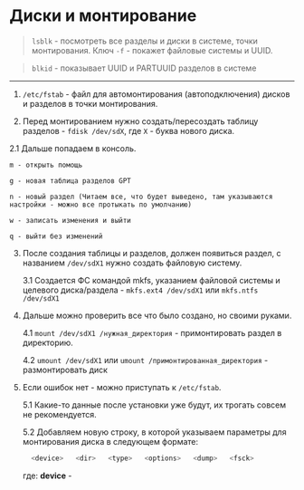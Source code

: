 # Диски и монтирование

> `lsblk` - посмотреть все разделы и диски в системе, точки монтирования. Ключ `-f` - покажет файловые системы и UUID. 

> `blkid` - показывает UUID и PARTUUID разделов в системе

---

1. `/etc/fstab` - файл для автомонтирования (автоподключения) дисков и разделов в точки монтирования.

2. Перед монтированием нужно создать/пересоздать таблицу разделов - `fdisk /dev/sdX`, где `X` - буква нового диска.
   
  2.1 Дальше попадаем в консоль.
  
    m - открыть помощь
   
    g - новая таблица разделов GPT

    n - новый раздел (Читаем все, что будет выведено, там указываются настройки - можно все протыкать по умолчанию)

    w - записать изменения и выйти

    q - выйти без изменений

3. После создания таблицы и разделов, должен появиться раздел, с названием `/dev/sdX1` нужно создать файловую систему.

   3.1 Создается ФС командой mkfs, указанием файловой системы и целевого диска/раздела - `mkfs.ext4 /dev/sdX1` или `mkfs.ntfs /dev/sdX1`

4. Дальше можно проверить все что было создано, но своими руками.

   4.1 `mount /dev/sdX1 /нужная_директория` - примонтировать раздел в директорию.

   4.2 `umount /dev/sdX1` или `umount /примонтированная_директория` - размонтировать диск

5. Если ошибок нет - можно приступать к `/etc/fstab`.

   5.1 Какие-то данные после установки уже будут, их трогать совсем не рекомендуется.

   5.2 Добавляем новую строку, в которой указываем параметры для монтирования диска в следующем формате:

   ```bash
     <device>   <dir>   <type>   <options>   <dump>   <fsck>
   ```
   где:
   __device__ - 
